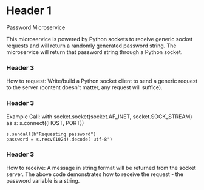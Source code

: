 # Header 1
Password Microservice

This microservice is powered by Python sockets to receive generic socket requests and will return a randomly generated password string.
The microservice will return that password string through a Python socket.

### Header 3
How to request:
Write/build a Python socket client to send a generic request to the server (content doesn't matter, any request will suffice).

### Header 3
Example Call:
with socket.socket(socket.AF_INET, socket.SOCK_STREAM) as s:
    s.connect((HOST, PORT))

    s.sendall(b"Requesting password")
    password = s.recv(1024).decode('utf-8')

### Header 3
How to receive:
A message in string format will be returned from the socket server. The above code demonstrates how to receive the request - the password variable is a string.
